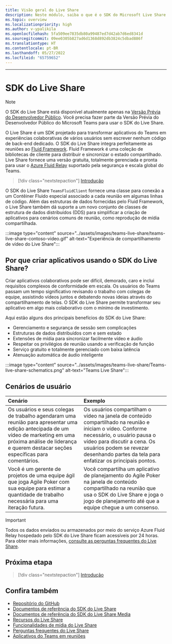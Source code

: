 ```yaml
---
title: Visão geral do Live Share
description: Neste módulo, saiba o que é o SDK do Microsoft Live Share e seus cenários de usuário.
ms.topic: overview
ms.localizationpriority: high
ms.author: v-ypalikila
ms.openlocfilehash: 5fa509ee7835db80a99487ed7d42ab7d6ed8341d
ms.sourcegitcommit: 09ee0305b827ad6d1368d892db3824c5dbad886f
ms.translationtype: HT
ms.contentlocale: pt-BR
ms.lasthandoff: 05/27/2022
ms.locfileid: "65759652"
---
```

---

# <a name="live-share-sdk"></a>SDK do Live Share

> [!Note]
> O SDK do Live Share está disponível atualmente apenas na [Versão Prévia do Desenvolvedor Público](../resources/dev-preview/developer-preview-intro.md). Você precisa fazer parte da Versão Prévia do Desenvolvedor Público do Microsoft Teams para usar o SDK do Live Share.

O Live Share é um SDK projetado para transformar aplicativos do Teams em experiências colaborativas de vários usuários sem escrever nenhum código de back-end dedicado. O SDK do Live Share integra perfeitamente as reuniões ao [Fluid Framework](https://fluidframework.com/). Fluid Framework é uma coleção de bibliotecas de cliente para distribuir e sincronizar o estado compartilhado. Live Share fornece uma versão gratuita, totalmente gerenciada e pronta para usar o [Azure Fluid Relay](/azure/azure-fluid-relay/) suportado pela segurança e escala global do Teams.

> [!div class="nextstepaction"]
> [Introdução](teams-live-share-quick-start.md)

O SDK do Live Share `TeamsFluidClient` fornece uma classe para conexão a um Contêiner Fluido especial associado a cada reunião em algumas linhas de código. Além das estruturas de dados fornecidas pelo Fluid Framework, o Live Share também dá suporte a um novo conjunto de classes de estrutura de dados distribuídos (DDS) para simplificar a criação de aplicativos para cenários comuns de reunião, como reprodução de mídia compartilhada.

:::image type="content" source="../assets/images/teams-live-share/teams-live-share-contoso-video.gif" alt-text="Experiência de compartilhamento de vídeo do Live Share":::

## <a name="why-build-apps-using-the-live-share-sdk"></a>Por que criar aplicativos usando o SDK do Live Share?

Criar aplicativos colaborativos pode ser difícil, demorado, caro e inclui requisitos complexos de conformidade em escala. Os usuários do Teams passam um tempo significativo revisando o trabalho com colegas de equipe, assistindo vídeos juntos e debatendo novas ideias através do compartilhamento de telas. O SDK do Live Share permite transformar seu aplicativo em algo mais colaborativo com o mínimo de investimento.

Aqui estão alguns dos principais benefícios do SDK do Live Share:

* Gerenciamento e segurança de sessão sem complicações
* Estruturas de dados distribuídos com e sem estado
* Extensões de mídia para sincronizar facilmente vídeo e áudio
* Respeitar os privilégios de reunião usando a verificação de função
* Serviço gratuito e totalmente gerenciado com baixa latência
* Atenuação automática de áudio inteligente

:::image type="content" source="../assets/images/teams-live-share/Teams-live-share-schematics.png" alt-text="Teams Live Share":::

## <a name="user-scenarios"></a>Cenários de usuário

|Cenário|Exemplo|
| :------- | :--------------------- |
| Os usuários e seus colegas de trabalho agendaram uma reunião para apresentar uma edição antecipada de um vídeo de marketing em uma próxima análise de liderança e querem destacar seções específicas para comentários. | Os usuários compartilham o vídeo na janela de conteúdo compartilhado na reunião e iniciam o vídeo. Conforme necessário, o usuário pausa o vídeo para discutir a cena. Os usuários podem se revezar desenhando partes da tela para enfatizar os principais pontos.|
| Você é um gerente de projetos de uma equipe ágil que joga Agile Poker com sua equipe para estimar a quantidade de trabalho necessária para uma iteração futura.| Você compartilha um aplicativo de planejamento do Agile Poker na janela de conteúdo compartilhado na reunião que usa o SDK do Live Share e joga o jogo de planejamento até que a equipe chegue a um consenso.|

> [!IMPORTANT]
> Todos os dados enviados ou armazenados por meio do serviço Azure Fluid Relay hospedado pelo SDK do Live Share ficam acessíveis por 24 horas. Para obter mais informações, [consulte as perguntas frequentes do Live Share](teams-live-share-faq.md).

## <a name="next-step"></a>Próxima etapa

> [!div class="nextstepaction"]
> [Introdução](teams-live-share-quick-start.md)

## <a name="see-also"></a>Confira também

* [Repositório do GitHub](https://github.com/microsoft/live-share-sdk)
* [Documentos de referência do SDK do Live Share](/javascript/api/@microsoft/live-share/)
* [Documentos de referência do SDK do Live Share Media](/javascript/api/@microsoft/live-share-media/)
* [Recursos do Live Share ](teams-live-share-capabilities.md)
* [Funcionalidades de mídia do Live Share](teams-live-share-media-capabilities.md)
* [Perguntas frequentes do Live Share](teams-live-share-faq.md)
* [Aplicativos do Teams em reuniões](teams-apps-in-meetings.md)
